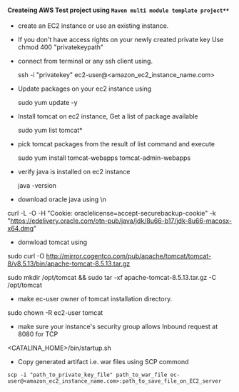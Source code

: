 #### Createing AWS Test project using ```Maven multi module template project**``` ####

- create an EC2 instance or use an existing instance.

- If you don't have access rights on your newly created private key Use
   chmod 400 "privatekeypath"

- connect from terminal or any ssh client using.
   
   ssh -i "privatekey" ec2-user@<amazon_ec2_instance_name.com>

- Update packages on your ec2 instance using 

  sudo yum update -y
   
- Install tomcat on ec2 instance, Get a list of package available
   
   sudo yum list tomcat*
   
- pick tomcat packages from the result of list command and execute
   
   sudo yum install tomcat-webapps tomcat-admin-webapps
   
- verify java is installed on ec2 instance 
   
   java -version
   
- download oracle java using \n

curl -L -O -H "Cookie: oraclelicense=accept-securebackup-cookie" -k "https://edelivery.oracle.com/otn-pub/java/jdk/8u66-b17/jdk-8u66-macosx-x64.dmg"


- donwload tomcat using 

sudo curl -O http://mirror.cogentco.com/pub/apache/tomcat/tomcat-8/v8.5.13/bin/apache-tomcat-8.5.13.tar.gz

sudo mkdir /opt/tomcat && sudo tar -xf apache-tomcat-8.5.13.tar.gz -C /opt/tomcat

- make ec-user owner of tomcat installation directory.

sudo chown -R ec2-user tomcat

- make sure your instance's security group allows Inbound request at 8080 for TCP

<CATALINA_HOME>/bin/startup.sh

- Copy generated artifact i.e. war files using SCP commond 

```scp -i "path_to_private_key_file" path_to_war_file ec-user@<amazon_ec2_instance_name.com>:path_to_save_file_on_EC2_server```

